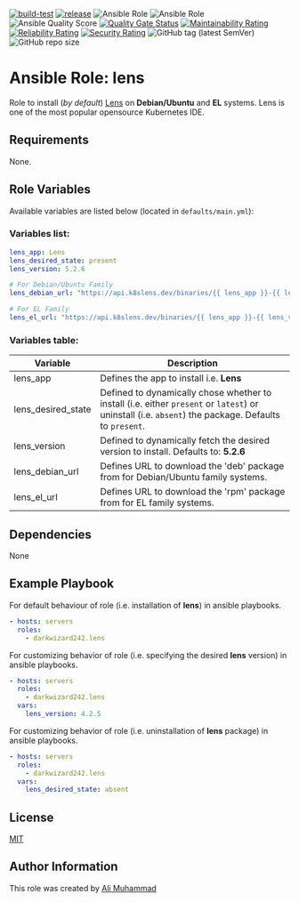 [![build-test](https://github.com/darkwizard242/ansible-role-lens/workflows/build-and-test/badge.svg?branch=master)](https://github.com/darkwizard242/ansible-role-lens/actions?query=workflow%3Abuild-and-test) [![release](https://github.com/darkwizard242/ansible-role-lens/workflows/release/badge.svg)](https://github.com/darkwizard242/ansible-role-lens/actions?query=workflow%3Arelease) ![Ansible Role](https://img.shields.io/ansible/role/56561?color=dark%20green%20) ![Ansible Role](https://img.shields.io/ansible/role/d/56561?label=role%20downloads) ![Ansible Quality Score](https://img.shields.io/ansible/quality/56561?label=ansible%20quality%20score) [![Quality Gate Status](https://sonarcloud.io/api/project_badges/measure?project=ansible-role-lens&metric=alert_status)](https://sonarcloud.io/dashboard?id=ansible-role-lens) [![Maintainability Rating](https://sonarcloud.io/api/project_badges/measure?project=ansible-role-lens&metric=sqale_rating)](https://sonarcloud.io/dashboard?id=ansible-role-lens) [![Reliability Rating](https://sonarcloud.io/api/project_badges/measure?project=ansible-role-lens&metric=reliability_rating)](https://sonarcloud.io/dashboard?id=ansible-role-lens) [![Security Rating](https://sonarcloud.io/api/project_badges/measure?project=ansible-role-lens&metric=security_rating)](https://sonarcloud.io/dashboard?id=ansible-role-lens) ![GitHub tag (latest SemVer)](https://img.shields.io/github/tag/darkwizard242/ansible-role-lens?label=release) ![GitHub repo size](https://img.shields.io/github/repo-size/darkwizard242/ansible-role-lens?color=orange&style=flat-square)

# Ansible Role: lens

Role to install (_by default_) [Lens](https://k8slens.dev/) on **Debian/Ubuntu** and **EL** systems. Lens is one of the most popular opensource Kubernetes IDE.

## Requirements

None.

## Role Variables

Available variables are listed below (located in `defaults/main.yml`):

### Variables list:

```yaml
lens_app: Lens
lens_desired_state: present
lens_version: 5.2.6

# For Debian/Ubuntu Family
lens_debian_url: "https://api.k8slens.dev/binaries/{{ lens_app }}-{{ lens_version }}-latest.20211104.1.amd64.deb"

# For EL Family
lens_el_url: "https://api.k8slens.dev/binaries/{{ lens_app }}-{{ lens_version }}-latest.20211104.1.x86_64.rpm"
```

### Variables table:

Variable           | Description
------------------ | ----------------------------------------------------------------------------------------------------------------------------------------------------
lens_app           | Defines the app to install i.e. **Lens**
lens_desired_state | Defined to dynamically chose whether to install (i.e. either `present` or `latest`) or uninstall (i.e. `absent`) the package. Defaults to `present`.
lens_version       | Defined to dynamically fetch the desired version to install. Defaults to: **5.2.6**
lens_debian_url    | Defines URL to download the 'deb' package from for Debian/Ubuntu family systems.
lens_el_url        | Defines URL to download the 'rpm' package from for EL family systems.

## Dependencies

None

## Example Playbook

For default behaviour of role (i.e. installation of **lens**) in ansible playbooks.

```yaml
- hosts: servers
  roles:
    - darkwizard242.lens
```

For customizing behavior of role (i.e. specifying the desired **lens** version) in ansible playbooks.

```yaml
- hosts: servers
  roles:
    - darkwizard242.lens
  vars:
    lens_version: 4.2.5
```

For customizing behavior of role (i.e. uninstallation of **lens** package) in ansible playbooks.

```yaml
- hosts: servers
  roles:
    - darkwizard242.lens
  vars:
    lens_desired_state: absent
```

## License

[MIT](https://github.com/darkwizard242/ansible-role-lens/blob/master/LICENSE)

## Author Information

This role was created by [Ali Muhammad](https://www.alimuhammad.dev)
